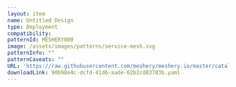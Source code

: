 ```yaml
---
layout: item
name: Untitled Design
type: Deployment
compatibility: 
patternId: MESHERY000
image: /assets/images/patterns/service-mesh.svg
patternInfo: ""
patternCaveats: ""
URL: 'https://raw.githubusercontent.com/meshery/meshery.io/master/catalog/90b98e4c-dcfd-41d6-aade-62b2cd03783b.yaml'
downloadLink: 90b98e4c-dcfd-41d6-aade-62b2cd03783b.yaml
---
```

